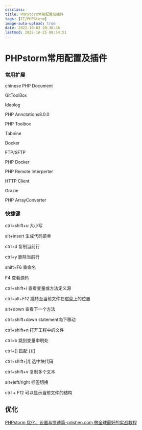 ```yaml
---
cssclass:
title: PHPstorm常用配置及插件
tags: [IT/PHPStorm]
image-auto-upload: true
date: 2022-10-03 20:36:46
lastmod: 2022-10-25 08:54:51
---
```

# PHPstorm常用配置及插件
### 常用扩展

chinese PHP Document

GitToolBox

Ideolog

PHP Annotations8.0.0

PHP Toolbox

Tabnine

Docker

FTP/SFTP

PHP Docker

PHP Remote Interperter

HTTP Client

Grazie

PHP ArrayConverter

### 快捷键

ctrl+shift+u 大小写

alt+insert 生成代码菜单

ctrl+d 复制当前行

ctrl+y 删除当前行

shift+F6 重命名

F4 查看源码

ctrl+shift+i 查看变量或方法定义源

ctrl+alt+F12 跳转至当前文件在磁盘上的位置

alt+down 查看下一个方法

ctrl+shift+down statement向下移动

ctrl+shift+n 打开工程中的文件

ctrl+b 跳到变量申明处

ctrl+[] 匹配 {}[]

ctrl+shift+]/[ 选中块代码

ctrl+shift+v 复制多个文本

alt+left/right 标签切换

ctrl + F12 可以显示当前文件的结构

## 优化
[PHPstorm 优化、设置与提速篇-pilishen.com,做全球最好的实战教程](https://www.pilishen.com/posts/lets-optimize-phpstorm)


